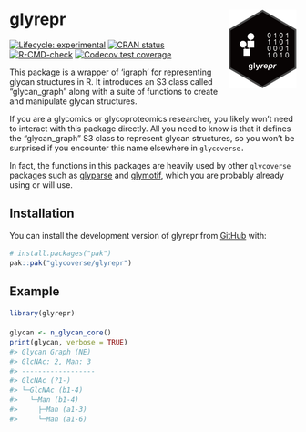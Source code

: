 
<!-- README.md is generated from README.Rmd. Please edit that file -->

# glyrepr <a href="https://glycoverse.github.io/glyrepr/"><img src="man/figures/logo.png" align="right" height="138" /></a>

<!-- badges: start -->

[![Lifecycle:
experimental](https://img.shields.io/badge/lifecycle-experimental-orange.svg)](https://lifecycle.r-lib.org/articles/stages.html#experimental)
[![CRAN
status](https://www.r-pkg.org/badges/version/glyrepr)](https://CRAN.R-project.org/package=glyrepr)
[![R-CMD-check](https://github.com/glycoverse/glyrepr/actions/workflows/R-CMD-check.yaml/badge.svg)](https://github.com/glycoverse/glyrepr/actions/workflows/R-CMD-check.yaml)
[![Codecov test
coverage](https://codecov.io/gh/glycoverse/glyrepr/graph/badge.svg)](https://app.codecov.io/gh/glycoverse/glyrepr)
<!-- badges: end -->

This package is a wrapper of ‘igraph’ for representing glycan structures
in R. It introduces an S3 class called “glycan_graph” along with a suite
of functions to create and manipulate glycan structures.

If you are a glycomics or glycoproteomics researcher, you likely won’t
need to interact with this package directly. All you need to know is
that it defines the “glycan_graph” S3 class to represent glycan
structures, so you won’t be surprised if you encounter this name
elsewhere in `glycoverse.`

In fact, the functions in this packages are heavily used by other
`glycoverse` packages such as
[glyparse](https://github.com/glycoverse/glyparse) and
[glymotif](https://github.com/glycoverse/glymotif), which you are
probably already using or will use.

## Installation

You can install the development version of glyrepr from
[GitHub](https://github.com/) with:

``` r
# install.packages("pak")
pak::pak("glycoverse/glyrepr")
```

## Example

``` r
library(glyrepr)

glycan <- n_glycan_core()
print(glycan, verbose = TRUE)
#> Glycan Graph (NE)
#> GlcNAc: 2, Man: 3
#> ------------------
#> GlcNAc (?1-)
#> └─GlcNAc (b1-4)
#>   └─Man (b1-4)
#>     ├─Man (a1-3)
#>     └─Man (a1-6)
```
